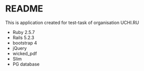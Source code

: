 # README

This is application created for test-task of organisation UCHI.RU

* Ruby 2.5.7
* Rails 5.2.3
* bootstrap 4
* jQuery
* wicked_pdf
* Slim
* PG database
